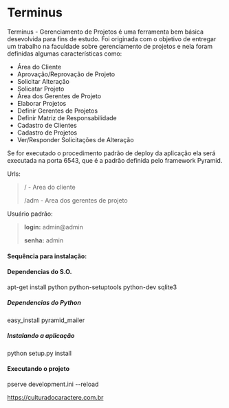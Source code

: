 # Terminus

Terminus - Gerenciamento de Projetos é uma ferramenta bem básica desevolvida para fins de estudo. Foi originada com o objetivo de entregar um trabalho na faculdade sobre gerenciamento de projetos e nela foram definidas algumas características como:

* Área do Cliente
* Aprovação/Reprovação de Projeto
* Solicitar Alteração
* Solicatar Projeto
* Área dos Gerentes de Projeto
* Elaborar Projetos
* Definir Gerentes de Projetos
* Definir Matriz de Responsabilidade
* Cadastro de Clientes
* Cadastro de Projetos
* Ver/Responder Solicitações de Alteração

Se for executado o procedimento padrão de deploy da aplicação ela será executada na porta 6543, que é a padrão definida pelo framework Pyramid.
 
 Urls:
 > / - Area do cliente
 >
 > /adm - Area dos gerentes de projeto
 
 Usuário padrão:
 > **login:** admin@admin
 >
 > **senha:** admin

#### Sequência para instalação:

#### Dependencias do S.O.

apt-get install python python-setuptools python-dev sqlite3

##### Dependencias do Python

easy_install pyramid_mailer

##### Instalando a aplicação

python setup.py install

#### Executando o projeto

pserve development.ini --reload

https://culturadocaractere.com.br

